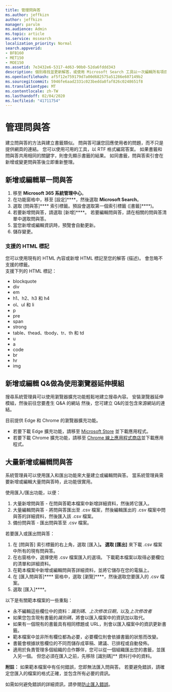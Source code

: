 ```yaml
---
title: 管理問與答
ms.author: jeffkizn
author: jeffkizn
manager: parulm
ms.audience: Admin
ms.topic: article
ms.service: mssearch
localization_priority: Normal
search.appverid:
- BFB160
- MET150
- MOE150
ms.assetid: 7e3432e6-5317-4d63-90b0-52da6fddd343
description: 個別尋找並更新解答，或使用 Microsoft Search 工具以一次編輯所有項目
ms.openlocfilehash: af5f12e759179d7a00d682575a51286e607149b2
ms.sourcegitcommit: 5946fe6aad2331c023bedda8faf826c0248651f8
ms.translationtype: MT
ms.contentlocale: zh-TW
ms.lasthandoff: 02/04/2020
ms.locfileid: "41711754"
---
```

# <a name="manage-qas"></a>管理問與答

建立問與答的方法與建立書籤類似。 問與答可讓您回應使用者的問題，而不只是提供網頁的連結。 您可以使用可用的工具，以 RTF 格式編寫答案。 如果書籤和問與答共用相同的關鍵字，則會先顯示書籤的結果。 如同書籤，問與答索引會在新增或變更問與答後立即重新整理。

## <a name="add-or-edit-a-single-qa"></a>新增或編輯單一問與答

1. 移至 **Microsoft 365 系統管理中心**。
1. 在功能窗格中，移至 [設定]****，然後選取 **Microsoft Search**。
1. 選取 [問與答]**** 索引標籤。預設會選取第一個索引標籤 ([書籤]****)。
1. 若要新增問與答，請選取 [新增]****。
若要編輯問與答，請在相關的問與答清單中選取問與答。
1. 當您新增或編輯資訊時，預覽會自動更新。
1. 儲存變更。

### <a name="supported-html-tags"></a>支援的 HTML 標記

您可以使用現有的 HTML 內容或新增 HTML 標記至您的解答 (描述)。 會忽略不支援的標籤。  
支援下列的 HTML 標記：

- blockquote
- div
- em
- h1、h2、h3 和 h4
- ol、ul 和 li
- p
- pre
- span
- strong
- table、thead、tbody、tr、th 和 td
- u
- a
- code
- br
- hr
- img

## <a name="add-or-edit-qas-using-browser-extensions"></a>新增或編輯 Q&做為使用瀏覽器延伸模組

搜尋系統管理員可以使用瀏覽器擴充功能輕鬆地建立搜尋內容。 安裝瀏覽器延伸模組，然後前往您要產生 Q&A 的網站 然後，您可建立 Q&的並包含來源網站的連結。

目前提供 Edge 和 Chrome 的瀏覽器擴充功能。

- 若要下載 Edge 擴充功能，請移至 [Microsoft Store](https://www.microsoft.com/p/microsoft-search-content-creator/9nrqdbcbwq55?activetab=pivot:overviewtab) 並下載應用程式。
- 若要下載 Chrome 擴充功能，請移至 [Chrome 線上應用程式商店](https://chrome.google.com/webstore/detail/microsoft-search-content/nocnablpaoeecfmfnjoheefkogmleipm)並下載應用程式。

## <a name="bulk-add-or-edit-qas"></a>大量新增或編輯問與答

系統管理員可以使用匯入和匯出功能來大量建立或編輯問與答。 當系統管理員需要新增或編輯大量問與答時，此功能很實用。

使用匯入/匯出功能，以便：

1. 大量新增問與答 - 在問與答範本檔案中新增詳細資料，然後將它匯入。
1. 大量編輯問與答 - 將問與答匯出至 .csv 檔案，然後編輯匯出的 .csv 檔案中問與答的詳細資料，然後匯入該 .csv 檔案。
1. 備份問與答 - 匯出問與答至 .csv 檔案。

若要匯入或匯出問與答：

1. 在 [問與答] 索引標籤的右上角，選取 [匯入]****。
選取 [匯出]**** 來下載 .csv 檔案中所有的現有問與答。
1. 在右窗格中，選擇使用 .csv 檔案匯入的選項。
下載範本檔案以取得必要欄位的清單和詳細資料。
1. 在範本檔案中新增或編輯問與答詳細資料，並將它儲存在您的電腦上。
1. 在 [匯入問與答]**** 窗格中，選取 [瀏覽]****，然後選取您要匯入的 .csv 檔案。
1. 選取 [匯入]****。

以下是有關範本檔案的一些重點：

- 永不編輯這些欄位中的資料：*識別碼*、*上次修改日期*，以及*上次修改者*
- 如果您包含現有書籤的*識別碼*，將會以匯入檔案中的資訊加以取代。
- 如果有一個現有的書籤具有相同標題或 URL，則會以匯入檔案中的資訊更新書籤。
- 範本檔案中並非所有欄位都為必要，必要欄位則會依據書籤的狀態而改變。
- 書籤會根據狀態欄位的不同而儲存成草稿、建議、已排程或自動發佈。
- 適用於負責管理多個組織的合作夥伴，您可以從一個組織匯出您的書籤，並匯入另一個。 但您必須在匯入之前，先移除 [識別碼]** 資料行中的資料。

**附註：** 如果範本檔案中有任何錯誤，您即無法匯入問與答。 若要避免錯誤，請確定您匯入的檔案的格式正確，並包含所有必要的資訊。

如需如何避免錯誤的詳細資訊，請參閱[防止匯入錯誤](manage-bookmarks.md#prevent-import-errors)。
